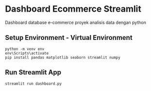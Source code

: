 # Dashboard Ecommerce Streamlit
Dashboard database e-commerce proyek analisis data dengan python

## Setup Environment - Virtual Environment
```
python -m venv env
env\Scripts\activate
pip install pandas matplotlib seaborn streamlit numpy
```

## Run Streamlit App
```
streamlit run dashboard.py
```
